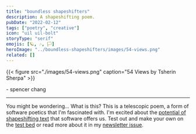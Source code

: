```yaml
---
title: "boundless shapeshifters"
description: A shapeshifting poem.
pubDate: "2022-02-12"
tags: ["poetry", "creative"]
icon: "uil uil-bolt"
storyType: "serif"
emojis: [🪐, 🎶, 🏳️]
heroImage: "../boundless-shapeshifters/images/54-views.png"
related: []
---
```


{{< figure src="./images/54-views.png" caption="54 Views by Tsherin Sherpa" >}}

<div id="text-container">
    <div id="boundless-shapeshifters"></div>
    <p class="signoff">- spencer chang</p>
</div>

---

You might be wondering... What is this? This is a telescopic poem, a form of software poetics that I'm fascinated with. I'm excited about the [potential of shapeshifting text](https://twitter.com/spencerc99/status/1493435055225643015?s=20&t=vwAEdDf4rtBtArHNUOcjPg) that software offers us. Test out and make your own on the [test bed](https://poems.verses.xyz/test) or read more about it in my [newsletter issue](https://spencerchang.substack.com/p/despair-and-hope).

<script>
      const poem = `
* Texts
    * Melodies
        * clear notes
            * clear notes, interdependent chords
                * clear notes, interdependent chords, harmonic tones
    * for
    * words
        * communes of
        * letters
            * curving letters
                * curving, elegant letters
                    * curving, elegant, giving letters
* are
* boundless shapeshifters,
    * boundless shapeshifters (technicolor chameleons),
        * boundless shapeshifters (technicolor chameleons, expanding universes),
            * boundless shapeshifters (technicolor chameleons, expanding universes, vibrant dancers),
* zealous freedom fighters,
    * zealous freedom fighters, champions of liberty,
        * zealous freedom fighters, champions of liberty, harbingers of divinity
* sacred
    * sacred (laden with gravitas)
        * sacred (laden with gravitas, revered by followers)
            * sacred (laden with gravitas, revered by followers, imparts visceral feeling)
* holders of space
    * holders of space and keepers of time
        * holders of space and keepers of time and protectors of life`;
  const node = createTelescopicTextFromBulletedList(poem);
  const container = document.getElementById("boundless-shapeshifters")
  container.appendChild(node)
</script>
